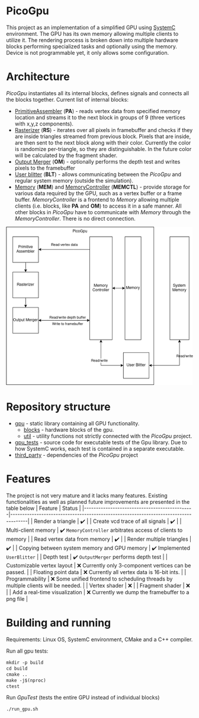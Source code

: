# PicoGpu
This project as an implementation of a simplified GPU using [SystemC](https://systemc.org/) environment. The GPU has its own memory allowing multiple clients to utilize it. The rendering process is broken down into multiple hardware blocks performing specialized tasks and optionally using the memory. Device is not programmable yet, it only allows some configuration.

# Architecture
*PicoGpu* instantiates all its internal blocks, defines signals and connects all the blocks together. Current list of internal blocks:
- [PrimitiveAssembler](gpu/blocks/primitive_assembler.h) (**PA**) - reads vertex data from specified memory location and streams it to the next block in groups of 9 (three vertices with x,y,z components).
- [Rasterizer](gpu/blocks/rasterizer.h) (**RS**) - iterates over all pixels in framebuffer and checks if they are inside triangles streamed from previous block. Pixels that are inside, are then sent to the next block along with their color. Currently the color is randomize per-triangle, so they are distinguishable. In the future color will be calculated by the fragment shader.
- [Output Merger](gpu/blocks/output_merger.h) (**OM**) - optionally performs the depth test and writes pixels to the framebuffer
- [User blitter](gpu/blocks/user_blitter.h) (**BLT**) - allows communicating between the *PicoGpu* and regular system memory (outside the simulation).
- [Memory](gpu/blocks/memory.h) (**MEM**) and [MemoryController](gpu/blocks/memory_controller.h) (**MEMCTL**) - provide storage for various data required by the GPU, such as a vertex buffer or a frame buffer. *MemoryController* is a frontend to *Memory* allowing multiple clients (i.e. blocks, like **PA** and **OM**) to access it in a safe manner. All other blocks in *PicoGpu* have to communicate with *Memory* through the *MemoryController*. There is no direct connection.

![Architecture diagram](img/architecture.png)


# Repository structure
- [gpu](gpu) - static library containing all GPU functionality.
  - [blocks](gpu/blocks) - hardware blocks of the gpu.
  - [util](gpu/util) - utility functions not strictly connected with the *PicoGpu* project.
- [gpu_tests](gpu_tests) - source code for executable tests of the Gpu library. Due to how SystemC works, each test is contained in a separate executable.
- [third_party](third_party) - dependencies of the *PicoGpu* project

# Features
The project is not very mature and it lacks many features. Existing functionalities as well as planned future improvements are presented in the table below
| Feature                                      | Status                                                                              |
|----------------------------------------------|-------------------------------------------------------------------------------------|
| Render a triangle                            | :heavy_check_mark:                                                                  |
| Create vcd trace of all signals              | :heavy_check_mark:                                                                  |
| Multi-client memory                          | :heavy_check_mark: `MemoryController` arbitrates access of clients to memory        |
| Read vertex data from memory                 | :heavy_check_mark:                                                                  |
| Render multiple triangles                    | :heavy_check_mark:                                                                  |
| Copying between system memory and GPU memory | :heavy_check_mark: Implemented `UserBlitter`                                        |
| Depth test                                   | :heavy_check_mark: `OutputMerger` performs depth test                               |
| Customizable vertex layout                   | :x: Currently only 3-component vertices can be passed.                              |
| Floating point data                          | :x: Currently all vertex data is 16-bit ints.                                       |
| Programmability                              | :x: Some unified frontend to scheduling threads by multiple clients will be needed. |
| Vertex shader                                | :x:                                                                                 |
| Fragment shader                              | :x:                                                                                 |
| Add a real-time visualization                | :x: Currently we dump the framebuffer to a png file                                 |


# Building and running
Requirements: Linux OS, SystemC environment, CMake and a C++ compiler.

Run all gpu tests:
```
mkdir -p build
cd build
cmake ..
make -j$(nproc)
ctest
```

Run *GpuTest* (tests the entire GPU instead of individual blocks)
```
./run_gpu.sh
```
